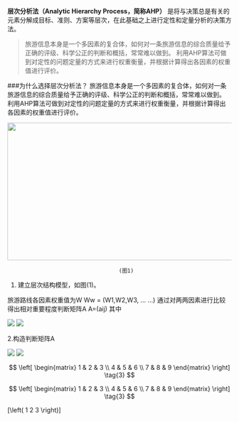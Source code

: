 **层次分析法（Analytic Hierarchy Process，简称AHP）** 是将与决策总是有关的元素分解成目标、准则、方案等层次，在此基础之上进行定性和定量分析的决策方法。
    
>旅游信息本身是一个多因素的复合体，如何对一条旅游信息的综合质量给予正确的评级、科学公正的判断和概括，常常难以做到。
利用AHP算法可做到对定性的问题定量的方式来进行权重衡量，并根据计算得出各因素的权重值进行评价。


###为什么选择层次分析法？
旅游信息本身是一个多因素的复合体，如何对一条旅游信息的综合质量给予正确的评级、科学公正的判断和概括，常常难以做到。
利用AHP算法可做到对定性的问题定量的方式来进行权重衡量，并根据计算得出各因素的权重值进行评价。

<img src="https://github.com/MOBIN-F/TravelPriceComparison/blob/master/%E5%B1%82%E6%AC%A1%E7%BB%93%E6%9E%84%E6%A8%A1%E5%9E%8B.png" width="600" height="310"/>

                                       (图1)
                                       
1. 建立层次结构模型，如图(1)。

旅游路线各因素权重值为W
   Ww = (W1,W2,W3, ... ...)
通过对两两因素进行比较得出相对重要程度判断矩阵A
                A=(aij)
其中

<img src="http://chart.googleapis.com/chart?cht=tx&chl=\Large a_{ij}=W_{i}/W_{j}" style="border:none;">    <img src="http://chart.googleapis.com/chart?cht=tx&chl=\Large a_{ji}=1/a_{ij}" style="border:none;">
 
 2.构造判断矩阵A
 
 <img src="http://chart.googleapis.com/chart?cht=tx&chl=\Large $$
                                                                \left[
                                                                \begin{matrix}
                                                                  1 & 2 & 3 \\
                                                                  4 & 5 & 6 \\
                                                                  7 & 8 & 9
                                                                 \end{matrix}
                                                                 \right] \tag{3}
                                                               $$" style="border:none;">    <img src="http://chart.googleapis.com/chart?cht=tx&chl=\Large a_{ji}=1/a_{ij}" style="border:none;">

$$
 \left[
 \begin{matrix}
   1 & 2 & 3 \\
   4 & 5 & 6 \\
   7 & 8 & 9
  \end{matrix}
  \right] \tag{3}
$$

$$
 \left[
 \begin{matrix}
   1 & 2 & 3 \\
   4 & 5 & 6 \\
   7 & 8 & 9
  \end{matrix}
  \right] \tag{3}
$$

\[\left( 1 2 3  \right)\]
 